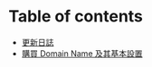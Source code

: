# Table of contents

* [更新日誌](README.md)
* [購買 Domain Name 及其基本設置](domain-name-ji-qi-ji-ben-zhi.md)

